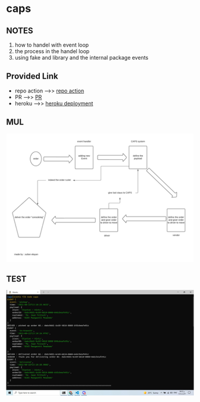 # caps

## NOTES

1. how to handel with event loop
2. the process in the handel loop 
3. using fake and library and the internal package events

## Provided Link

- repo action -->> [repo action](https://github.com/sultan-elayan/caps/actions)
- PR -->> [PR](https://github.com/sultan-elayan/caps/pull/1)
- heroku -->> [heroku deployment]()


## MUL

![MUL](EventDrivenApplications.jpeg)

## TEST
![test](lab011-test.jpg)
